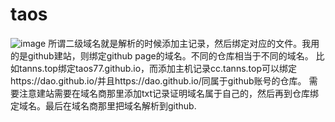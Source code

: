 # taos
![image](https://github.com/taos77/taos/assets/58064609/95a78b36-f0e7-44cd-9a71-b40de67c52e8)
所谓二级域名就是解析的时候添加主记录，然后绑定对应的文件。我用的是github建站，则绑定github page的域名。不同的仓库相当于不同的域名。
比如tanns.top绑定taos77.github.io，而添加主机记录cc.tanns.top可以绑定https://dao.github.io/并且https://dao.github.io/同属于github账号的仓库。
需要注意建站需要在域名商那里添加txt记录证明域名属于自己的，然后再到仓库绑定域名。最后在域名商那里把域名解析到github.
